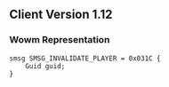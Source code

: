 ## Client Version 1.12

### Wowm Representation
```rust,ignore
smsg SMSG_INVALIDATE_PLAYER = 0x031C {
    Guid guid;    
}

```
